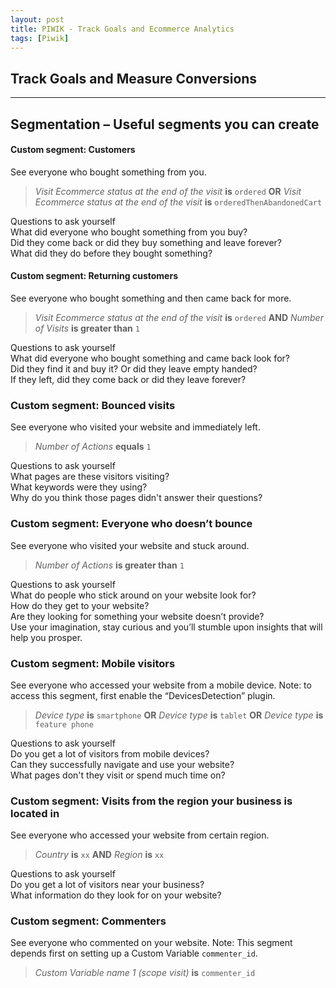 ```yaml
---
layout: post
title: PIWIK - Track Goals and Ecommerce Analytics
tags: [Piwik]
---
```



Track Goals and Measure Conversions
-------









------------

Segmentation – Useful segments you can create
-------

#### Custom segment: Customers

See everyone who bought something from you.

> *Visit Ecommerce status at the end of the visit* **is** `ordered` **OR** *Visit Ecommerce status at the end of the visit* **is** `orderedThenAbandonedCart`

Questions to ask yourself<br>
What did everyone who bought something from you buy? <br>
Did they come back or did they buy something and leave forever? <br>
What did they do before they bought something? <br>


#### Custom segment: Returning customers

See everyone who bought something and then came back for more.

> *Visit Ecommerce status at the end of the visit* **is** `ordered` **AND** *Number of Visits* **is greater than** `1`

Questions to ask yourself<br>
What did everyone who bought something and came back look for? <br>
Did they find it and buy it? Or did they leave empty handed? <br>
If they left, did they come back or did they leave forever? <br>


### Custom segment: Bounced visits

See everyone who visited your website and immediately left.

> *Number of Actions* **equals** `1`

Questions to ask yourself<br>
What pages are these visitors visiting? <br>
What keywords were they using? <br>
Why do you think those pages didn't answer their questions? <br>


### Custom segment: Everyone who doesn’t bounce

See everyone who visited your website and stuck around.

> *Number of Actions* **is greater than** `1`

Questions to ask yourself<br>
What do people who stick around on your website look for? <br>
How do they get to your website? <br>
Are they looking for something your website doesn’t provide? <br>
Use your imagination, stay curious and you’ll stumble upon insights that will help you prosper. <br>


### Custom segment: Mobile visitors

See everyone who accessed your website from a mobile device. Note: to access this segment, first enable the “DevicesDetection” plugin.

> *Device type* **is** `smartphone` **OR** *Device type* **is** `tablet` **OR** *Device type* **is** `feature phone`

Questions to ask yourself<br>
Do you get a lot of visitors from mobile devices? <br>
Can they successfully navigate and use your website? <br>
What pages don't they visit or spend much time on? <br>


### Custom segment: Visits from the region your business is located in

See everyone who accessed your website from certain region.

> *Country* **is** `xx` **AND** *Region* **is** `xx`

Questions to ask yourself<br>
Do you get a lot of visitors near your business? <br>
What information do they look for on your website? <br>


### Custom segment: Commenters

See everyone who commented on your website. Note: This segment depends first on setting up a Custom Variable `commenter_id`.

> *Custom Variable name 1 (scope visit)* **is** `commenter_id`




